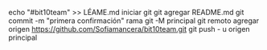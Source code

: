 echo "#bit10team" >> LÉAME.md
iniciar git
git agregar README.md
git commit -m "primera confirmación"
rama git -M principal
git remoto agregar origen https://github.com/Sofiamancera/bit10team.git
git push - u origen principal

